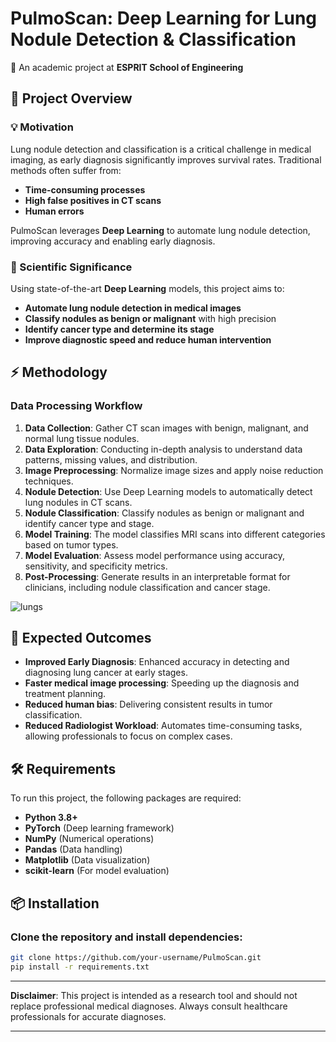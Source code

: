 # PulmoScan: Deep Learning for Lung Nodule Detection & Classification
📌 An academic project at **ESPRIT School of Engineering**

## 🚀 Project Overview

### 💡 Motivation
Lung nodule detection and classification is a critical challenge in medical imaging, as early diagnosis significantly improves survival rates. Traditional methods often suffer from:
- **Time-consuming processes**
- **High false positives in CT scans**
- **Human errors**
  
PulmoScan leverages **Deep Learning** to automate lung nodule detection, improving accuracy and enabling early diagnosis.

### 🔬 Scientific Significance
Using state-of-the-art **Deep Learning** models, this project aims to:
- **Automate lung nodule detection in medical images**
- **Classify nodules as benign or malignant** with high precision
- **Identify cancer type and determine its stage**
- **Improve diagnostic speed and reduce human intervention**

## ⚡ Methodology

### Data Processing Workflow
1. **Data Collection**: Gather CT scan images with benign, malignant, and normal lung tissue nodules.
2.  **Data Exploration**: Conducting in-depth analysis to understand data patterns, missing values, and distribution.
3. **Image Preprocessing**: Normalize image sizes and apply noise reduction techniques.
4. **Nodule Detection**: Use Deep Learning models to automatically detect lung nodules in CT scans.
5. **Nodule Classification**: Classify nodules as benign or malignant and identify cancer type and stage.
6. **Model Training**: The model classifies MRI scans into different categories based on tumor types.
7. **Model Evaluation**: Assess model performance using accuracy, sensitivity, and specificity metrics.
8. **Post-Processing**: Generate results in an interpretable format for clinicians, including nodule classification and cancer stage.

![lungs](https://github.com/user-attachments/assets/37a06690-6c36-41f3-9a6c-b2ad9a519602)

## 🎯 Expected Outcomes
- **Improved Early Diagnosis**: Enhanced accuracy in detecting and diagnosing lung cancer at early stages.
- **Faster medical image processing**: Speeding up the diagnosis and treatment planning.
- **Reduced human bias**: Delivering consistent results in tumor classification.
- **Reduced Radiologist Workload**: Automates time-consuming tasks, allowing professionals to focus on complex cases.

## 🛠 Requirements
To run this project, the following packages are required:
- **Python 3.8+**
- **PyTorch** (Deep learning framework)
- **NumPy** (Numerical operations)
- **Pandas** (Data handling)
- **Matplotlib** (Data visualization)
- **scikit-learn** (For model evaluation)

## 📦 Installation

### Clone the repository and install dependencies:
```bash
git clone https://github.com/your-username/PulmoScan.git
pip install -r requirements.txt
```
---

**Disclaimer**: This project is intended as a research tool and should not replace professional medical diagnoses. Always consult healthcare professionals for accurate diagnoses.

---
